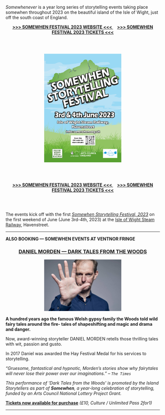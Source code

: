 *Somewhenever* is a year long series of storytelling events taking place somewhen throughout 2023 on the beautiful island of the Isle of Wight, just off the south coast of England.

<div style="text-align: center;"><strong><a href="./somewhen-festival-2023"> &gt;&gt;&gt; SOMEWHEN FESTIVAL 2023 WEBSITE &lt;&lt;&lt; </a>&nbsp;&nbsp;&nbsp; <a href="https://www.ticketsource.co.uk/somewhen-storytelling-festival"> &gt;&gt;&gt; SOMEWHEN FESTIVAL 2023 TICKETS &lt;&lt;&lt; </a></strong></div>

<br/><br/>

<div style="text-align: center;"><a href="./somewhen-festival-2023"><img width="50%" src="images/Island_Storytellers_A4_poster_2023_FINAL_compressed.png" /></a></div>

<br/><br/>

<div style="text-align: center;"><strong><a href="./somewhen-festival-2023"> &gt;&gt;&gt; SOMEWHEN FESTIVAL 2023 WEBSITE &lt;&lt;&lt; </a>&nbsp;&nbsp;&nbsp; <a href="https://www.ticketsource.co.uk/somewhen-storytelling-festival"> &gt;&gt;&gt; SOMEWHEN FESTIVAL 2023 TICKETS &lt;&lt;&lt; </a></strong></div>

<br/><br/>

The events kick off with the first [*Somewhen Storytelling Festival, 2023*](./somewhen-festival-2023) on the first weekend of June (June 3rd-4th, 2023) at the [Isle of Wight Steam Railway](https://iwsteamrailway.co.uk/), Havenstreet.

<hr/>

__ALSO BOOKING — SOMEWHEN EVENTS AT VENTNOR FRINGE__

<div style="text-align: center;"><h3><a href="https://vfringe.co.uk/events/dark-tales-from-the-woods/">DANIEL MORDEN — DARK TALES FROM THE WOODS</a></h3>
<p><a href=""><img width="50%" src="images/dan_morden_face.jpg" /></a></p></div>

__A hundred years ago the famous Welsh gypsy family the Woods told wild fairy tales around the fire- tales of shapeshifting and magic and drama and danger.__

Now, award-winning storyteller DANIEL MORDEN retells those thrilling tales with wit, passion and gusto.

In 2017 Daniel was awarded the Hay Festival Medal for his services to storytelling.

_“Gruesome, fantastical and hypnotic, Morden’s stories show why fairytales will never lose their power over our imaginations.” – `The Times`_

*This performance of 'Dark Tales from the Woods' is promoted by the Island Storytellers as part of __Somewhen__, a year-long celebration of storytelling, funded by an Arts Council National Lottery Project Grant.*

[__Tickets now available for purchase__](https://thelittleboxoffice.com/ventnorexchange/book/event/180553) *(£10, Culture / Unlimited Pass 2for1)*

<hr/>
